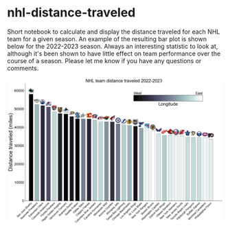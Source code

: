# nhl-distance-traveled
Short notebook to calculate and display the distance traveled for each NHL team for a given season. An example of the resulting bar plot is shown below for the 2022-2023 season. Always an interesting statistic to look at, although it's been shown to have little effect on team performance over the course of a season. Please let me know if you have any questions or comments.

<p float="left">
  <img src="nhl_distance_traveled_2023.png" width="1200" />
</p>
